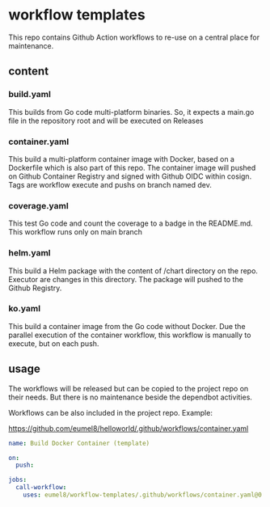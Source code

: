 # workflow templates

This repo contains Github Action workflows to re-use on a central place for maintenance.

## content

### build.yaml

This builds from Go code multi-platform binaries. So, it expects a main.go file in the repository root and will be executed on Releases

### container.yaml

This build a multi-platform container image with Docker, based on a Dockerfile which is also part of this repo. The container image will pushed on Github Container Registry and signed with Github OIDC within cosign. Tags are workflow execute and pushs on branch named dev.

### coverage.yaml

This test Go code and count the coverage to a badge in the README.md. This workflow runs only on main branch

###  helm.yaml

This build a Helm package with the content of /chart directory on the repo. Executor are changes in this directory. The package will pushed to the Github Registry.

###  ko.yaml

This build a container image from the Go code without Docker. Due the parallel execution of the container workflow, this workflow is manually to execute, but on each push.

## usage

The workflows will be released but can be copied to the project repo on their needs. But there is no maintenance beside the dependbot activities. 

Workflows can be also included in the project repo. Example:

https://github.com/eumel8/helloworld/.github/workflows/container.yaml

```yaml
name: Build Docker Container (template)

on:
  push:

jobs:
  call-workflow:
    uses: eumel8/workflow-templates/.github/workflows/container.yaml@0.0.5
```

